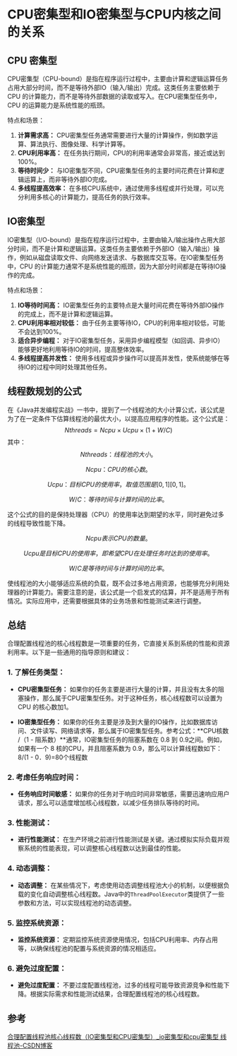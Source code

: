 # CPU密集型和IO密集型与CPU内核之间的关系

## CPU 密集型

CPU密集型（CPU-bound）是指在程序运行过程中，主要由计算和逻辑运算任务占用大部分时间，而不是等待外部IO（输入/输出）完成。这类任务主要依赖于 CPU 的计算能力，而不是等待外部数据的读取或写入。在CPU密集型任务中，CPU 的运算能力是系统性能的瓶颈。

特点和场景：

1. **计算需求高：** CPU密集型任务通常需要进行大量的计算操作，例如数学运算、算法执行、图像处理、科学计算等。
2. **CPU利用率高：** 在任务执行期间，CPU的利用率通常会非常高，接近或达到100%。
3. **等待时间少：** 与IO密集型不同，CPU密集型任务的主要时间花费在计算和逻辑运算上，而非等待外部IO完成。
4. **多线程提高效率：** 在多核CPU系统中，通过使用多线程或并行处理，可以充分利用多核心的计算能力，提高任务的执行效率。

## IO密集型

IO密集型（I/O-bound）是指在程序运行过程中，主要由输入/输出操作占用大部分时间，而不是计算和逻辑运算。这类任务主要依赖于外部IO（输入/输出）操作，例如从磁盘读取文件、向网络发送请求、与数据库交互等。在IO密集型任务中，CPU 的计算能力通常不是系统性能的瓶颈，因为大部分时间都是在等待IO操作的完成。

特点和场景：

1. **IO等待时间高：** IO密集型任务的主要特点是大量时间花费在等待外部IO操作的完成上，而不是计算和逻辑运算。
2. **CPU利用率相对较低：** 由于任务主要等待IO，CPU的利用率相对较低，可能不会达到100%。
3. **适合异步编程：** 对于IO密集型任务，采用异步编程模型（如回调、异步IO）能够更好地利用等待IO的时间，提高整体效率。
4. **多线程提高并发性：** 使用多线程或异步操作可以提高并发性，使系统能够在等待IO的过程中同时处理其他任务。

## 线程数规划的公式

在《Java并发编程实战》一书中，提到了一个线程池的大小计算公式，该公式是为了在一定条件下估算线程池的最优大小，以提高应用程序的性能。这个公式是：
$$
N 
threads
​
 =N 
cpu
​
 ×U 
cpu
​
 ×(1+W/C)
$$
其中：
$$
N 
threads
​
 ：线程池的大小。
$$

$$
N 
cpu
​
 ：CPU的核心数。
$$

$$
U 
cpu
​
 ：目标CPU的使用率，取值范围是 
[
0
,
1
]
[0,1]。
$$

$$
W/C：等待时间与计算时间的比率。
$$

这个公式的目的是保持处理器（CPU）的使用率达到期望的水平，同时避免过多的线程导致性能下降。

$$
N 
cpu
​
  表示CPU的数量。
$$

$$
U 
cpu
​
  是目标CPU的使用率，即希望CPU在处理任务时达到的使用率。
$$

$$
W/C 是等待时间与计算时间的比率。
$$


使线程池的大小能够适应系统的负载，既不会过多地占用资源，也能够充分利用处理器的计算能力。需要注意的是，该公式是一个启发式的估算，并不是适用于所有情况。实际应用中，还需要根据具体的业务场景和性能测试来进行调整。


## 总结

合理配置线程池的核心线程数是一项重要的任务，它直接关系到系统的性能和资源利用率。以下是一些通用的指导原则和建议：

### 1. 了解任务类型：

- **CPU密集型任务：** 如果你的任务主要是进行大量的计算，并且没有太多的阻塞操作，那么属于CPU密集型任务。对于这种任务，核心线程数可以设置为 CPU 的核心数加1。

  

- **IO密集型任务：** 如果你的任务主要是涉及到大量的IO操作，比如数据库访问、文件读写、网络请求等，那么属于IO密集型任务。参考公式：**CPU核数 /（1 - 阻系数）**通常，IO密集型任务的阻塞系数在 0.8 到 0.9之间。例如，如果有一个 8 核的CPU，并且阻塞系数为 0.9，那么可以计算线程数如下：8/(1 - 0．9)=80个线程数

  

### 2. 考虑任务响应时间：

- **任务响应时间敏感：** 如果你的任务对于响应时间非常敏感，需要迅速响应用户请求，那么可以适度增加核心线程数，以减少任务排队等待的时间。

### 3. 性能测试：

- **进行性能测试：** 在生产环境之前进行性能测试是关键。通过模拟实际负载并观察系统的性能表现，可以调整核心线程数以达到最佳的性能。

### 4. 动态调整：

- **动态调整：** 在某些情况下，考虑使用动态调整线程池大小的机制，以便根据负载的变化自动调整核心线程数。Java中的`ThreadPoolExecutor`类提供了一些参数和方法，可以实现线程池的动态调整。

### 5. 监控系统资源：

- **监控系统资源：** 定期监控系统资源使用情况，包括CPU利用率、内存占用等，以确保线程池的配置与系统资源的情况相适应。

### 6. 避免过度配置：

- **避免过度配置：** 不要过度配置线程池，过多的线程可能导致资源竞争和性能下降。根据实际需求和性能测试结果，合理配置线程池的核心线程数。

## 参考

[合理配置线程池核心线程数（IO密集型和CPU密集型）_io密集型和cpu密集型 线程池-CSDN博客](https://blog.csdn.net/zhuimeng_by/article/details/107891268)
